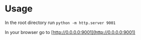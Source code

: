 # Usage
In the root directory run
`python -m http.server 9001`

In your browser go to [http://0.0.0.0:9001](http://0.0.0.0:9001)
